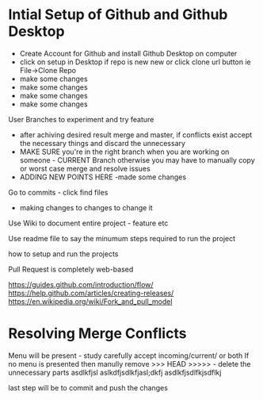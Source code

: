 # Intial Setup of Github and Github Desktop 

- Create Account for Github and install Github Desktop on computer 
- click on setup in Desktop if repo is new new or click clone url button ie File->Clone Repo
- make some changes
- make some changes
- make some changes
- make some changes


User Branches to experiment and try feature
- after achiving desired result merge and master, if conflicts exist accept the necessary things and discard the unnecessary
- MAKE SURE you're in the right branch when you are working on someone - CURRENT Branch 
otherwise you may have to manually copy or worst case merge and resolve issues
- ADDING NEW POINTS HERE
-made some changes 

Go to commits - click find files 
- making changes to changes to change it

Use Wiki to document entire project - feature etc 

Use readme file to say the minumum steps required to run the project

how to setup and run the projects


Pull Request is completely web-based

https://guides.github.com/introduction/flow/
https://help.github.com/articles/creating-releases/
https://en.wikipedia.org/wiki/Fork_and_pull_model



Resolving Merge Conflicts 
=========================
Menu will be present - study carefully accept incoming/current/ or both 
If no menu is presented then manully remove >>> HEAD  >>>>> - delete the unnecessary parts
asdlkfjsl
aslkdfjsdlkfjasl;dkfj
asdlkfjsdlfkjsdflkj


last step will be to commit and push the changes


